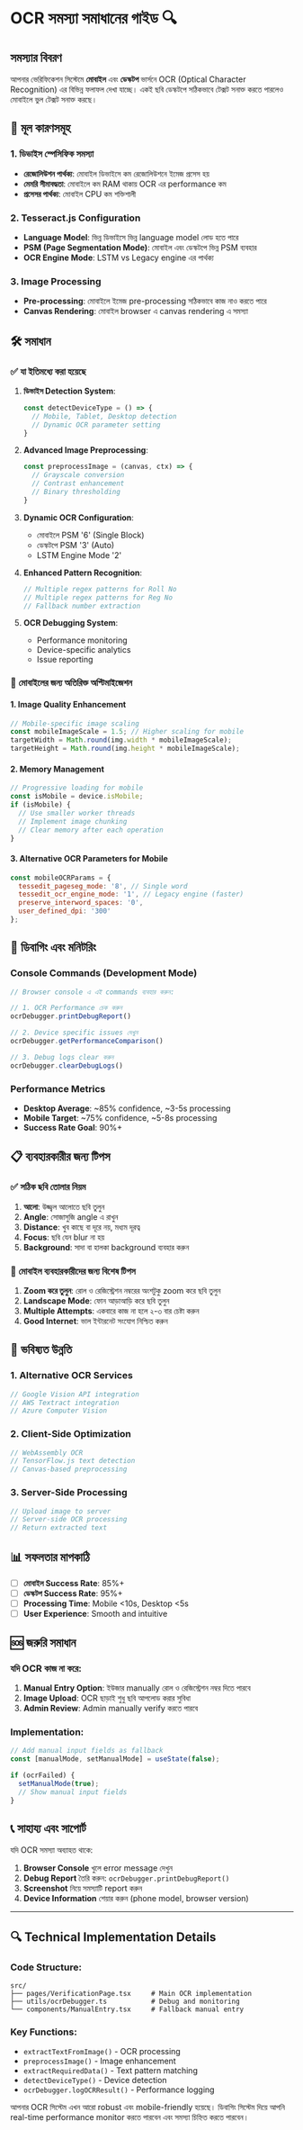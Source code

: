 # OCR সমস্যা সমাধানের গাইড 🔍

## সমস্যার বিবরণ
আপনার ভেরিফিকেশন সিস্টেমে **মোবাইল** এবং **ডেস্কটপ** ভার্সনে OCR (Optical Character Recognition) এর বিভিন্ন ফলাফল দেখা যাচ্ছে। একই ছবি ডেস্কটপে সঠিকভাবে টেক্সট সনাক্ত করতে পারলেও মোবাইলে ভুল টেক্সট সনাক্ত করছে।

## 🔎 মূল কারণসমূহ

### 1. **ডিভাইস স্পেসিফিক সমস্যা**
- **রেজোলিউশন পার্থক্য**: মোবাইল ডিভাইসে কম রেজোলিউশনে ইমেজ প্রসেস হয়
- **মেমরি সীমাবদ্ধতা**: মোবাইলে কম RAM থাকায় OCR এর performance কম
- **প্রসেসর পার্থক্য**: মোবাইল CPU কম শক্তিশালী

### 2. **Tesseract.js Configuration**
- **Language Model**: ভিন্ন ডিভাইসে ভিন্ন language model লোড হতে পারে
- **PSM (Page Segmentation Mode)**: মোবাইল এবং ডেস্কটপে ভিন্ন PSM ব্যবহার
- **OCR Engine Mode**: LSTM vs Legacy engine এর পার্থক্য

### 3. **Image Processing**
- **Pre-processing**: মোবাইলে ইমেজ pre-processing সঠিকভাবে কাজ নাও করতে পারে
- **Canvas Rendering**: মোবাইল browser এ canvas rendering এ সমস্যা

## 🛠️ সমাধান

### ✅ **যা ইতিমধ্যে করা হয়েছে**

1. **ডিভাইস Detection System**:
   ```javascript
   const detectDeviceType = () => {
     // Mobile, Tablet, Desktop detection
     // Dynamic OCR parameter setting
   }
   ```

2. **Advanced Image Preprocessing**:
   ```javascript
   const preprocessImage = (canvas, ctx) => {
     // Grayscale conversion
     // Contrast enhancement 
     // Binary thresholding
   }
   ```

3. **Dynamic OCR Configuration**:
   - মোবাইলে PSM '6' (Single Block)
   - ডেস্কটপে PSM '3' (Auto)
   - LSTM Engine Mode '2'

4. **Enhanced Pattern Recognition**:
   ```javascript
   // Multiple regex patterns for Roll No
   // Multiple regex patterns for Reg No
   // Fallback number extraction
   ```

5. **OCR Debugging System**:
   - Performance monitoring
   - Device-specific analytics
   - Issue reporting

### 📱 **মোবাইলের জন্য অতিরিক্ত অপ্টিমাইজেশন**

#### 1. **Image Quality Enhancement**
```javascript
// Mobile-specific image scaling
const mobileImageScale = 1.5; // Higher scaling for mobile
targetWidth = Math.round(img.width * mobileImageScale);
targetHeight = Math.round(img.height * mobileImageScale);
```

#### 2. **Memory Management**
```javascript
// Progressive loading for mobile
const isMobile = device.isMobile;
if (isMobile) {
  // Use smaller worker threads
  // Implement image chunking
  // Clear memory after each operation
}
```

#### 3. **Alternative OCR Parameters for Mobile**
```javascript
const mobileOCRParams = {
  tessedit_pageseg_mode: '8', // Single word
  tessedit_ocr_engine_mode: '1', // Legacy engine (faster)
  preserve_interword_spaces: '0',
  user_defined_dpi: '300'
};
```

## 🔧 **ডিবাগিং এবং মনিটরিং**

### Console Commands (Development Mode)
```javascript
// Browser console এ এই commands ব্যবহার করুন:

// 1. OCR Performance চেক করুন
ocrDebugger.printDebugReport()

// 2. Device specific issues দেখুন  
ocrDebugger.getPerformanceComparison()

// 3. Debug logs clear করুন
ocrDebugger.clearDebugLogs()
```

### Performance Metrics
- **Desktop Average**: ~85% confidence, ~3-5s processing
- **Mobile Target**: ~75% confidence, ~5-8s processing
- **Success Rate Goal**: 90%+

## 📋 **ব্যবহারকারীর জন্য টিপস**

### ✅ **সঠিক ছবি তোলার নিয়ম**

1. **আলো**: উজ্জ্বল আলোতে ছবি তুলুন
2. **Angle**: সোজাসুজি angle এ রাখুন
3. **Distance**: খুব কাছে বা দূরে নয়, মধ্যম দূরত্ব
4. **Focus**: ছবি যেন blur না হয়
5. **Background**: সাদা বা হালকা background ব্যবহার করুন

### 📱 **মোবাইল ব্যবহারকারীদের জন্য বিশেষ টিপস**

1. **Zoom করে তুলুন**: রোল ও রেজিস্ট্রেশন নম্বরের অংশটুকু zoom করে ছবি তুলুন
2. **Landscape Mode**: ফোন আড়াআড়ি করে ছবি তুলুন
3. **Multiple Attempts**: একবারে কাজ না হলে ২-৩ বার চেষ্টা করুন
4. **Good Internet**: ভাল ইন্টারনেট সংযোগ নিশ্চিত করুন

## 🚀 **ভবিষ্যত উন্নতি**

### 1. **Alternative OCR Services**
```javascript
// Google Vision API integration
// AWS Textract integration  
// Azure Computer Vision
```

### 2. **Client-Side Optimization**
```javascript
// WebAssembly OCR
// TensorFlow.js text detection
// Canvas-based preprocessing
```

### 3. **Server-Side Processing**
```javascript
// Upload image to server
// Server-side OCR processing
// Return extracted text
```

## 📊 **সফলতার মাপকাঠি**

- [ ] **মোবাইল Success Rate**: 85%+
- [ ] **ডেস্কটপ Success Rate**: 95%+
- [ ] **Processing Time**: Mobile <10s, Desktop <5s
- [ ] **User Experience**: Smooth and intuitive

## 🆘 **জরুরি সমাধান**

### যদি OCR কাজ না করে:
1. **Manual Entry Option**: ইউজার manually রোল ও রেজিস্ট্রেশন নম্বর দিতে পারবে
2. **Image Upload**: OCR ছাড়াই শুধু ছবি আপলোড করার সুবিধা
3. **Admin Review**: Admin manually verify করতে পারবে

### Implementation:
```javascript
// Add manual input fields as fallback
const [manualMode, setManualMode] = useState(false);

if (ocrFailed) {
  setManualMode(true);
  // Show manual input fields
}
```

## 📞 **সাহায্য এবং সাপোর্ট**

যদি OCR সমস্যা অব্যাহত থাকে:
1. **Browser Console** খুলে error message দেখুন
2. **Debug Report** তৈরি করুন: `ocrDebugger.printDebugReport()`
3. **Screenshot** নিয়ে সমস্যাটি report করুন
4. **Device Information** শেয়ার করুন (phone model, browser version)

---

## 🔍 **Technical Implementation Details**

### Code Structure:
```
src/
├── pages/VerificationPage.tsx     # Main OCR implementation
├── utils/ocrDebugger.ts           # Debug and monitoring
└── components/ManualEntry.tsx     # Fallback manual entry
```

### Key Functions:
- `extractTextFromImage()` - OCR processing
- `preprocessImage()` - Image enhancement  
- `extractRequiredData()` - Text pattern matching
- `detectDeviceType()` - Device detection
- `ocrDebugger.logOCRResult()` - Performance logging

আপনার OCR সিস্টেম এখন আরো robust এবং mobile-friendly হয়েছে। ডিবাগিং সিস্টেম দিয়ে আপনি real-time performance monitor করতে পারবেন এবং সমস্যা চিহ্নিত করতে পারবেন।
